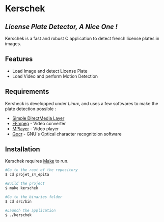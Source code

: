 # Kerschek
## _License Plate Detector, A Nice One !_

Kerschek is a fast and robust C application to detect french license plates in images.

## Features

- Load Image and detect License Plate
- Load Video and perform Motion Detection

## Requirements

Kersheck is developped under _Linux_, and  uses a few softwares to make the plate detection possible :

- [Simple DirectMedia Layer]
- [FFmpeg] - Video converter
- [MPlayer] - Video player
- [Gocr] - GNU's Optical character recognitoion software

## Installation
Kerschek requires [Make](https://www.gnu.org/software/make/) to run.
```bash
#Go to the root of the repository
$ cd projet_s4_epita

#Build the project
$ make kerschek

#Go to the binaries folder
$ cd src/bin

#Launch the application
$ ./kerschek
```

[//]:#

   [FFmpeg]: <https://ffmpeg.org/>
   [Mplayer]: <https://mplayerhq.hu/>
   [Gocr]: <http://jocr.sourceforge.net/>
   [Simple DirectMedia Layer]: <https://www.libsdl.org/>

